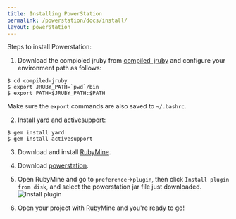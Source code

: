 ```yaml
---
title: Installing PowerStation
permalink: /powerstation/docs/install/
layout: powerstation
---
```


<div class="container" markdown="1">
<div class="row" markdown="1">
<div class="col-md-12" markdown="1">

Steps to install Powerstation:

1. Download the compioled jruby from [compiled_jruby](https://github.com/hyperloop-rails/compiled-jruby) and configure your environment path as follows:
```
$ cd compiled-jruby
$ export JRUBY_PATH=`pwd`/bin
$ export PATH=$JRUBY_PATH:$PATH
```
Make sure the `export` commands are also saved to `~/.bashrc`.

2. Install [yard](https://github.com/lsegal/yard.git) and [activesupport](https://github.com/rails/rails/tree/master/activesupport):
```
$ gem install yard
$ gem install activesupport
```

3. Download and install [RubyMine](https://www.jetbrains.com/ruby/).

4. Download [powerstation](https://plugins.jetbrains.com/plugin/10604-powerstation).

5. Open RubyMine and go to `preference`->`plugin`, then click `Install plugin from disk`, and select the powerstation jar file just downloaded.
![Install plugin](../../screenshots/load_plugin.png)

6. Open your project with RubyMine and you're ready to go!

</div>
</div>
</div>
